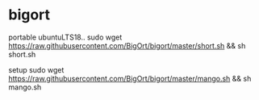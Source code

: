 # bigort

portable ubuntuLTS18..
sudo wget https://raw.githubusercontent.com/BigOrt/bigort/master/short.sh && sh short.sh

setup
sudo wget https://raw.githubusercontent.com/BigOrt/bigort/master/mango.sh && sh mango.sh
